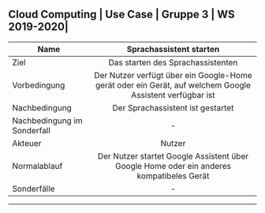 
Cloud Computing | Use Case | Gruppe 3  | WS 2019-2020|
---
| Name       | Sprachassistent starten           | 
| ------------- |:-------------:| 
| Ziel      | Das starten des Sprachassistenten | 
| Vorbedingung     | Der Nutzer verfügt über ein Google-Home gerät oder ein Gerät, auf welchem Google Assistent verfügbar ist      | 
| Nachbedingung| Der Sprachassistent ist gestartet  | 
| Nachbedingung im Sonderfall | - | 
| Akteuer | Nutzer | 
| Normalablauf | Der Nutzer startet Google Assistent über Google Home oder ein anderes kompatibeles Gerät |
| Sonderfälle | - |
---
						    


